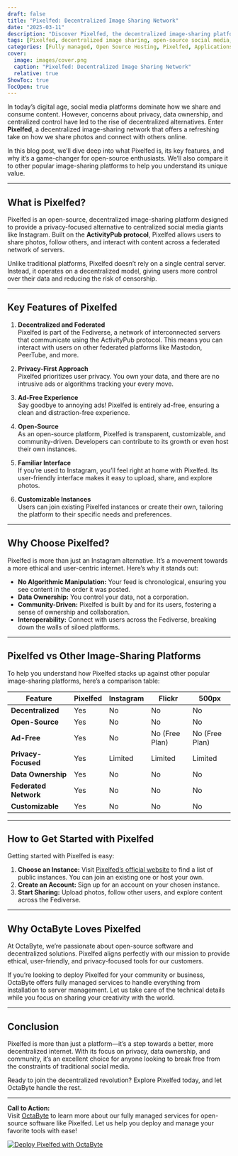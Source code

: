 ```yaml
---
draft: false
title: "Pixelfed: Decentralized Image Sharing Network"
date: "2025-03-11"
description: "Discover Pixelfed, the decentralized image-sharing platform that puts privacy and control back in your hands. Learn how it compares to other image-sharing networks and why it’s the perfect choice for open-source enthusiasts."
tags: [Pixelfed, decentralized image sharing, open-source social media, Pixelfed vs Instagram, privacy-focused social networks, open-source software, decentralized platforms, image-sharing alternatives]
categories: [Fully managed, Open Source Hosting, Pixelfed, Applications, Fediverse]
cover:
  image: images/cover.png
  caption: "Pixelfed: Decentralized Image Sharing Network"
  relative: true
ShowToc: true
TocOpen: true
---
```



In today’s digital age, social media platforms dominate how we share and consume content. However, concerns about privacy, data ownership, and centralized control have led to the rise of decentralized alternatives. Enter **Pixelfed**, a decentralized image-sharing network that offers a refreshing take on how we share photos and connect with others online.  

In this blog post, we’ll dive deep into what Pixelfed is, its key features, and why it’s a game-changer for open-source enthusiasts. We’ll also compare it to other popular image-sharing platforms to help you understand its unique value.  

---

## What is Pixelfed?  

Pixelfed is an open-source, decentralized image-sharing platform designed to provide a privacy-focused alternative to centralized social media giants like Instagram. Built on the **ActivityPub protocol**, Pixelfed allows users to share photos, follow others, and interact with content across a federated network of servers.  

Unlike traditional platforms, Pixelfed doesn’t rely on a single central server. Instead, it operates on a decentralized model, giving users more control over their data and reducing the risk of censorship.  

---

## Key Features of Pixelfed  

1. **Decentralized and Federated**  
   Pixelfed is part of the Fediverse, a network of interconnected servers that communicate using the ActivityPub protocol. This means you can interact with users on other federated platforms like Mastodon, PeerTube, and more.  

2. **Privacy-First Approach**  
   Pixelfed prioritizes user privacy. You own your data, and there are no intrusive ads or algorithms tracking your every move.  

3. **Ad-Free Experience**  
   Say goodbye to annoying ads! Pixelfed is entirely ad-free, ensuring a clean and distraction-free experience.  

4. **Open-Source**  
   As an open-source platform, Pixelfed is transparent, customizable, and community-driven. Developers can contribute to its growth or even host their own instances.  

5. **Familiar Interface**  
   If you’re used to Instagram, you’ll feel right at home with Pixelfed. Its user-friendly interface makes it easy to upload, share, and explore photos.  

6. **Customizable Instances**  
   Users can join existing Pixelfed instances or create their own, tailoring the platform to their specific needs and preferences.  

---

## Why Choose Pixelfed?  

Pixelfed is more than just an Instagram alternative. It’s a movement towards a more ethical and user-centric internet. Here’s why it stands out:  

- **No Algorithmic Manipulation:** Your feed is chronological, ensuring you see content in the order it was posted.  
- **Data Ownership:** You control your data, not a corporation.  
- **Community-Driven:** Pixelfed is built by and for its users, fostering a sense of ownership and collaboration.  
- **Interoperability:** Connect with users across the Fediverse, breaking down the walls of siloed platforms.  

---

## Pixelfed vs Other Image-Sharing Platforms  

To help you understand how Pixelfed stacks up against other popular image-sharing platforms, here’s a comparison table:  

| Feature                | Pixelfed               | Instagram              | Flickr                 | 500px                  |  
|------------------------|------------------------|------------------------|------------------------|------------------------|  
| **Decentralized**      | Yes                    | No                     | No                     | No                     |  
| **Open-Source**        | Yes                    | No                     | No                     | No                     |  
| **Ad-Free**            | Yes                    | No                     | No (Free Plan)         | No (Free Plan)         |  
| **Privacy-Focused**    | Yes                    | Limited                | Limited                | Limited                |  
| **Data Ownership**     | Yes                    | No                     | No                     | No                     |  
| **Federated Network**  | Yes                    | No                     | No                     | No                     |  
| **Customizable**       | Yes                    | No                     | No                     | No                     |  

---

## How to Get Started with Pixelfed  

Getting started with Pixelfed is easy:  

1. **Choose an Instance:** Visit [Pixelfed’s official website](https://pixelfed.org) to find a list of public instances. You can join an existing one or host your own.  
2. **Create an Account:** Sign up for an account on your chosen instance.  
3. **Start Sharing:** Upload photos, follow other users, and explore content across the Fediverse.  

---

## Why OctaByte Loves Pixelfed  

At OctaByte, we’re passionate about open-source software and decentralized solutions. Pixelfed aligns perfectly with our mission to provide ethical, user-friendly, and privacy-focused tools for our customers.  

If you’re looking to deploy Pixelfed for your community or business, OctaByte offers fully managed services to handle everything from installation to server management. Let us take care of the technical details while you focus on sharing your creativity with the world.  

---

## Conclusion  

Pixelfed is more than just a platform—it’s a step towards a better, more decentralized internet. With its focus on privacy, data ownership, and community, it’s an excellent choice for anyone looking to break free from the constraints of traditional social media.  

Ready to join the decentralized revolution? Explore Pixelfed today, and let OctaByte handle the rest.  

---

**Call to Action:**  
Visit [OctaByte](https://octabyte.io) to learn more about our fully managed services for open-source software like Pixelfed. Let us help you deploy and manage your favorite tools with ease!

[![Deploy Pixelfed with OctaByte](/images/deploy-on-octabyte.png)](https://octabyte.io/fully-managed-open-source-services/applications/fediverse/pixelfed)